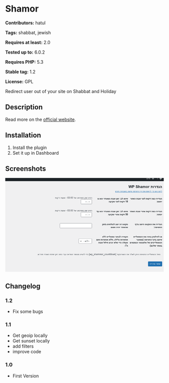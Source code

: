 # Shamor #
**Contributors:** hatul  

**Tags:** shabbat, jewish  

**Requires at least:** 2.0  

**Tested up to:** 6.0.2 

**Requires PHP:** 5.3

**Stable tag:** 1.2  

**License:** GPL  

Redirect user out of your site on Shabbat and Holiday

## Description ##
Read more on the [official website](https://wpshamor.com/).

## Installation ##
1. Install the plugin
2. Set it up in Dashboard

## Screenshots ##
![Dashboard](https://raw.githubusercontent.com/amiad/wp-shamor/master/screenshot-1.png)


## Changelog ##
### 1.2 ###
* Fix some bugs
### 1.1 ###
* Get geoip locally
* Get sunset locally
* add filters
* improve code
### 1.0 ###
* First Version
